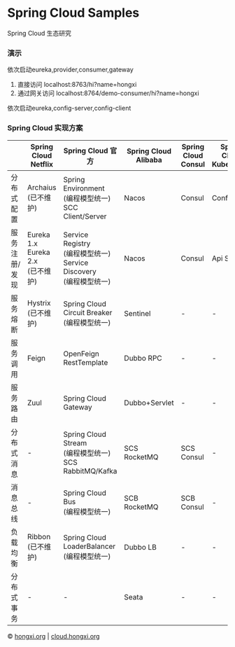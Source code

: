 # Spring Cloud Samples
Spring Cloud 生态研究

### 演示
依次启动eureka,provider,consumer,gateway <br>
1. 直接访问 localhost:8763/hi?name=hongxi
1. 通过网关访问 localhost:8764/demo-consumer/hi?name=hongxi

依次启动eureka,config-server,config-client <br>

### Spring Cloud 实现方案
|               | Spring Cloud Netflix                    | Spring Cloud 官方                                            | Spring Cloud Alibaba | Spring Cloud Consul | Spring Cloud Kubernetes | Spring Cloud Zookeeper |
| ------------- | --------------------------------------- | ------------------------------------------------------------ | -------------------- | ------------------- | ----------------------- | ---------------------- |
| 分布式配置    | Archaius<br>(已不维护)                  | Spring Environment<br> (编程模型统一) <br> SCC Client/Server | Nacos                | Consul              | Config Map              | Zookeeper              |
| 服务注册/发现 | Eureka 1.x<br> Eureka 2.x<br>(已不维护) | Service Registry<br/> (编程模型统一)<br/> Service Discovery<br/> (编程模型统一) | Nacos                | Consul              | Api Server              | Zookeeper              |
| 服务熔断      | Hystrix<br>(已不维护)                   | Spring Cloud Circuit Breaker<br/> (编程模型统一)             | Sentinel             | -                   | -                       | -                      |
| 服务调用      | Feign                                   | OpenFeign<br>RestTemplate                                    | Dubbo RPC            | -                   | -                       | -                      |
| 服务路由      | Zuul                                    | Spring Cloud Gateway                                         | Dubbo+Servlet        | -                   | -                       | -                      |
| 分布式消息    | -                                       | Spring Cloud Stream<br/> (编程模型统一)<br/> SCS RabbitMQ/Kafka | SCS RocketMQ         | SCS Consul          | -                       | -                      |
| 消息总线      | -                                       | Spring Cloud Bus<br/> (编程模型统一)                         | SCB RocketMQ         | SCB Consul          | -                       | -                      |
| 负载均衡      | Ribbon<br>(已不维护)                    | Spring Cloud LoaderBalancer<br/> (编程模型统一)              | Dubbo LB             | -                   | -                       | -                      |
| 分布式事务    | -                                       | -                                                            | Seata                | -                   | -                       | -                      |

&copy; [hongxi.org](http://hongxi.org) | [cloud.hongxi.org](http://cloud.hongxi.org)
